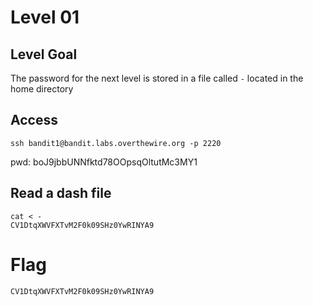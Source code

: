 # Level 01

## Level Goal
The password for the next level is stored in a file called `-` located in the
home directory

## Access
```
ssh bandit1@bandit.labs.overthewire.org -p 2220
```
pwd: boJ9jbbUNNfktd78OOpsqOltutMc3MY1

## Read a dash file
```
cat < -
CV1DtqXWVFXTvM2F0k09SHz0YwRINYA9
```

# Flag
```
CV1DtqXWVFXTvM2F0k09SHz0YwRINYA9
```

